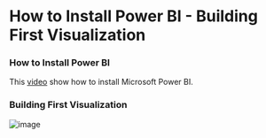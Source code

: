 # How to Install Power BI - Building First Visualization

### How to Install Power BI

This [video](https://www.youtube.com/watch?v=g0m5sEHPU-s&list=PLUaB-1hjhk8FE_XZ87vPPSfHqb6OcM0cF&index=33) show how to install Microsoft Power BI.

###  Building First Visualization

![image](https://github.com/user-attachments/assets/74628ccc-0ca1-4b41-ae70-f04b34362f58)

